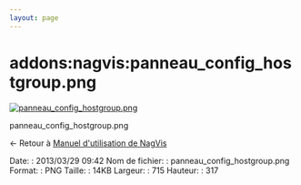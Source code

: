 ```yaml
---
layout: page
---
```


addons:nagvis:panneau\_config\_hostgroup.png
============================================

[![panneau\_config\_hostgroup.png](../..//assets/media/addons/nagvis/panneau_config_hostgroup.png@cache=&w=715&h=317 "panneau_config_hostgroup.png")](../..//assets/media/addons/nagvis/panneau_config_hostgroup.png@cache= "Afficher le fichier original")

panneau\_config\_hostgroup.png

← Retour à [Manuel d'utilisation de
NagVis](../../../nagios/addons/nagvis/nagvis-manuel-utilisation.html "nagios:addons:nagvis:nagvis-manuel-utilisation")

Date:
:   2013/03/29 09:42
Nom de fichier:
:   panneau\_config\_hostgroup.png
Format:
:   PNG
Taille:
:   14KB
Largeur:
:   715
Hauteur:
:   317

